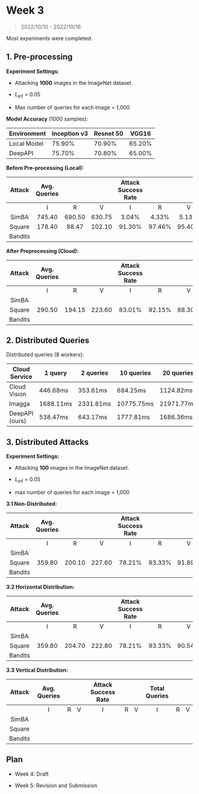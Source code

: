 # Week 3

> 2022/10/10 - 2022/10/16

Most experiments were completed.



## 1. Pre-processing

**Experiment Settings:**

- Attacking **1000** images in the ImageNet dataset.

- $L_{\inf}$ = 0.05

- Max number of queries for each image = 1,000



**Model Accuracy** (1000 samples):

| Environment | Inception v3 | Resnet 50 | VGG16  |
| ----------- | ------------ | --------- | ------ |
| Local Model | 75.90%       | 70.90%    | 65.20% |
| DeepAPI     | 75.70%       | 70.80%    | 65.00% |



**Before Pre-processing (Local):**


| Attack  | Avg. Queries |        |        | Attack Success Rate |        |        | Total Queries |         |         |
| :-----: | :----------: | :----: | :----: | :-----------------: | :----: | :----: | :-----------: | :-----: | :-----: |
|         |      I       |   R    |   V    |          I          |   R    |   V    |       I       |    R    |    V    |
|  SimBA  |    745.40    | 690.50 | 630.75 |        3.04%        | 4.33%  | 5.13%  |    745,000    | 691,000 | 631,000 |
| Square  |    178.40    | 88.47  | 102.10 |       91.30%        | 97.46% | 95.40% |    135,000    | 62,700  | 66,400  |
| Bandits |              |        |        |                     |        |        |               |         |         |



**After Preprocessing (Cloud):**


| Attack  | Avg. Queries |        |        | Attack Success Rate |        |        | Total Queries |         |         |
| :-----: | :----------: | :----: | :----: | :-----------------: | :----: | :----: | :-----------: | :-----: | :-----: |
|         |      I       |   R    |   V    |          I          |   R    |   V    |       I       |    R    |    V    |
|  SimBA  |              |        |        |                     |        |        |               |         |         |
| Square  |    290.50    | 194.15 | 223.60 |       83.01%        | 92.15% | 88.30% |    222,000    | 138,700 | 1451,00 |
| Bandits |              |        |        |                     |        |        |               |         |         |





## 2. Distributed Queries

Distributed queries (8 workers):

| Cloud Service  | 1 query   | 2 queries | 10 queries | 20 queries |
| -------------- | --------- | --------- | ---------- | ---------- |
| Cloud Vision   | 446.68ms  | 353.61ms  | 684.25ms   | 1124.82ms  |
| Imagga         | 1688.11ms | 2331.81ms | 10775.75ms | 21971.77ms |
| DeepAPI (ours) | 538.47ms  | 643.17ms  | 1777.81ms  | 1686.36ms  |





## 3. Distributed Attacks

**Experiment Settings:**

- Attacking **100** images in the ImageNet dataset.

- $L_{\inf}$ = 0.05

- max number of queries for each image = 1,000



**3.1 Non-Distributed:**

| Attack  | Avg. Queries |        |        | Attack Success Rate |        |        | Total Queries |        |        | Time (min) |      |      |
| :-----: | :----------: | :----: | :----: | :-----------------: | :----: | :----: | :-----------: | :----: | :----: | :--------: | :--: | :--: |
|         |      I       |   R    |   V    |          I          |   R    |   V    |       I       |   R    |   V    |     I      |  R   |  V   |
|  SimBA  |              |        |        |                     |        |        |               |        |        |            |      |      |
| Square  |    359.80    | 200.10 | 227.60 |       78.21%        | 93.33% | 91.89% |    28,100     | 15,400 | 16,800 |    301     |  81  | 175  |
| Bandits |              |        |        |                     |        |        |               |        |        |            |      |      |



**3.2 Horizontal Distribution:**

| Attack  | Avg. Queries |        |        | Attack Success Rate |        |        | Total Queries |        |        | Time (min) |      |      |
| :-----: | :----------: | :----: | :----: | :-----------------: | :----: | :----: | :-----------: | :----: | :----: | :--------: | :--: | :--: |
|         |      I       |   R    |   V    |          I          |   R    |   V    |       I       |   R    |   V    |     I      |  R   |  V   |
|  SimBA  |              |        |        |                     |        |        |               |        |        |            |      |      |
| Square  |    359.80    | 204.70 | 222.80 |       78.21%        | 93.33% | 90.54% |    28,100     | 15,400 | 16,500 |     48     |  24  |  58  |
| Bandits |              |        |        |                     |        |        |               |        |        |            |      |      |



**3.3 Vertical Distribution:**

| Attack  | Avg. Queries |      |      | Attack Success Rate |      |      | Total Queries |      |      |
| :-----: | :----------: | :--: | :--: | :-----------------: | :--: | :--: | :-----------: | :--: | :--: |
|         |      I       |  R   |  V   |          I          |  R   |  V   |       I       |  R   |  V   |
|  SimBA  |              |      |      |                     |      |      |               |      |      |
| Square  |              |      |      |                     |      |      |               |      |      |
| Bandits |              |      |      |                     |      |      |               |      |      |






## Plan

- Week 4: Draft

- Week 5: Revision and Submission
